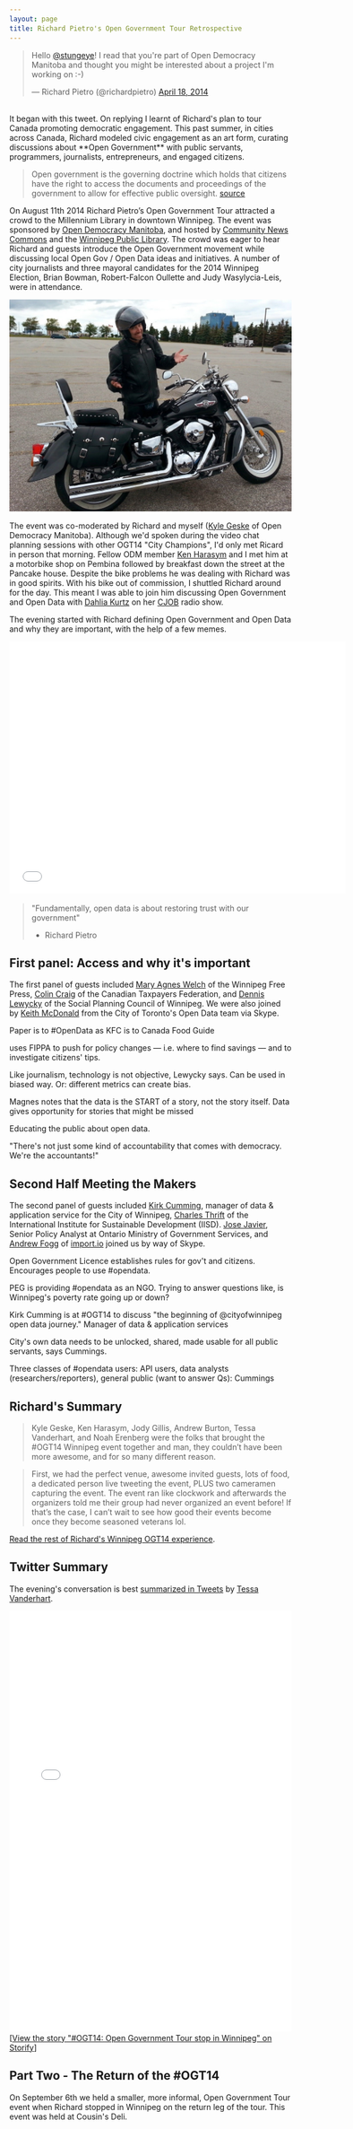 ```yaml
---
layout: page
title: Richard Pietro's Open Government Tour Retrospective
---
```


<blockquote class="twitter-tweet" lang="en"><p>Hello <a href="https://twitter.com/stungeye">@stungeye</a>! I read that you&#39;re part of Open Democracy Manitoba and thought you might be interested about a project I&#39;m working on :-)</p>&mdash; Richard Pietro (@richardpietro) <a href="https://twitter.com/richardpietro/status/456969530200580096">April 18, 2014</a></blockquote>
<script async src="//platform.twitter.com/widgets.js" charset="utf-8"></script>

<br>
It began with this tweet. On replying I learnt of Richard's plan to tour Canada promoting democratic engagement. This past summer, in cities across Canada, Richard modeled civic engagement as an art form, curating discussions about **Open Government** with public servants, programmers, journalists, entrepreneurs, and engaged citizens.

> Open government is the governing doctrine which holds that citizens have the right to access the documents and proceedings of the government to allow for effective public oversight. [source](https://en.wikipedia.org/wiki/Open_government)

On August 11th 2014 Richard Pietro’s Open Government Tour attracted a crowd to the Millennium Library in downtown Winnipeg. The event was sponsored by [Open Democracy Manitoba](http://opendemocracymanitoba.ca), and hosted by [Community News Commons](http://www.communitynewscommons.org/) and the [Winnipeg Public Library](http://wpl.winnipeg.ca/library/). The crowd was eager to hear Richard and guests introduce the Open Government movement while discussing local Open Gov / Open Data ideas and initiatives. A number of city journalists and three mayoral candidates for the 2014 Winnipeg Election, Brian Bowman, Robert-Falcon Oullette and Judy Wasylycia-Leis, were in attendance.

![Richard Pietro with Motorcycle](/public/images/2014-11-30-open-government-tour-recap.jpg)

The event was co-moderated by Richard and myself ([Kyle Geske](http://twitter.com/stungeye) of Open Democracy Manitoba). Although we'd spoken during the video chat planning sessions with other OGT14 "City Champions", I'd only met Ricard in person that morning. Fellow ODM member [Ken Harasym](https://twitter.com/kenharasym) and I met him at a motorbike shop on Pembina followed by breakfast down the street at the Pancake house. Despite the bike problems he was dealing with Richard was in good spirits. With his bike out of commission, I shuttled Richard around for the day. This meant I was able to join him discussing Open Government and Open Data with [Dahlia Kurtz](https://twitter.com/DahliaKurtz) on her [CJOB](http://www.cjob.com) radio show.

The evening started with Richard defining Open Government and Open Data and why they are important, with the help of a few memes.

<iframe width="600" height="450" src="//www.youtube.com/embed/f9DtEUJwevo" frameborder="0" allowfullscreen></iframe>

> "Fundamentally, open data is about restoring trust with our government"  
> - Richard Pietro

## First panel: Access and why it's important

The first panel of guests included [Mary Agnes Welch](https://twitter.com/mawwelch) of the Winnipeg Free Press, [Colin Craig](https://twitter.com/colincraig1) of the Canadian Taxpayers Federation, and [Dennis Lewycky](http://dennislewycky.ca/about/) of the Social Planning Council of Winnipeg. We were also joined by [Keith McDonald](https://twitter.com/cotkeith) from the City of Toronto's Open Data team via Skype.

Paper is to #OpenData as KFC is to Canada Food Guide

uses FIPPA to push for policy changes — i.e. where to find savings — and to investigate citizens' tips.

Like journalism, technology is not objective, Lewycky says. Can be used in biased way. Or: different metrics can create bias.

Magnes notes that the data is the START of a story, not the story itself. Data gives opportunity for stories that might be missed

Educating the public about open data.

"There's not just some kind of accountability that comes with democracy. We're the accountants!"

## Second Half Meeting the Makers

The second panel of guests included [Kirk Cumming](https://www.linkedin.com/pub/kirk-cumming/13/691/71), manager of data & application service for the City of Winnipeg, [Charles Thrift](https://www.linkedin.com/pub/charles-thrift/15/18b/384) of the International Institute for Sustainable Development (IISD). [Jose Javier](http://twitter.com/jiguiniz), Senior Policy Analyst at Ontario Ministry of Government Services, and [Andrew Fogg](http://twitter.com/andrewfogg) of [import.io](import.io) joined us by way of Skype.

Open Government Licence establishes rules for gov't and citizens. Encourages people to use #opendata.

PEG is providing #opendata as an NGO. Trying to answer questions like, is Winnipeg's poverty rate going up or down?

Kirk Cumming is at #OGT14 to discuss "the beginning of @cityofwinnipeg open data journey." Manager of data & application services

City's own data needs to be unlocked, shared, made usable for all public servants, says Cummings.

Three classes of #opendata users: API users, data analysts (researchers/reporters), general public (want to answer Qs): Cummings

## Richard's Summary

> Kyle Geske, Ken Harasym, Jody Gillis, Andrew Burton, Tessa Vanderhart, and Noah Erenberg were the folks that brought the #OGT14 Winnipeg event together and man, they couldn’t have been more awesome, and for so many different reason.
 
> First, we had the perfect venue, awesome invited guests, lots of food, a dedicated person live tweeting the event, PLUS two cameramen capturing the event. The event ran like clockwork and afterwards the organizers told me their group had never organized an event before! If that’s the case, I can’t wait to see how good their events become once they become seasoned veterans lol.

[Read the rest of Richard's Winnipeg OGT14 experience](http://www.webnotwar.ca/ogt14-week-7-update/).

## Twitter Summary

The evening's conversation is best [summarized in Tweets](https://storify.com/tessavanderhart/ogt14-opengovernment-tour-stop-in-winnipeg) by [Tessa Vanderhart](https://twitter.com/tessavanderhart).

<div class="storify"><iframe src="//storify.com/tessavanderhart/ogt14-opengovernment-tour-stop-in-winnipeg/embed?header=false&border=false&template=slideshow" width="100%" height="750" frameborder="no" allowtransparency="true"></iframe><script src="//storify.com/tessavanderhart/ogt14-opengovernment-tour-stop-in-winnipeg.js?header=false&border=false&template=slideshow"></script><noscript>[<a href="//storify.com/tessavanderhart/ogt14-opengovernment-tour-stop-in-winnipeg" target="_blank">View the story "#OGT14: Open Government Tour stop in Winnipeg" on Storify</a>]</noscript></div>

## Part Two - The Return of the #OGT14

On September 6th we held a smaller, more informal, Open Government Tour event when Richard stopped in Winnipeg on the return leg of the tour. This event was held at Cousin's Deli.
